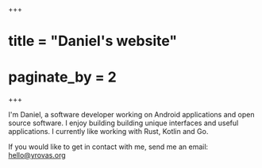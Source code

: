 +++
# title = "Daniel's website"
# paginate_by = 2
+++

I'm Daniel, a software developer working on Android applications and open
source software. I enjoy building building unique interfaces and useful
applications. I currently like working with Rust, Kotlin and Go.

If you would like to get in contact with me, send me an email:
[hello@yrovas.org](mailto:hello@yrovas.org)
